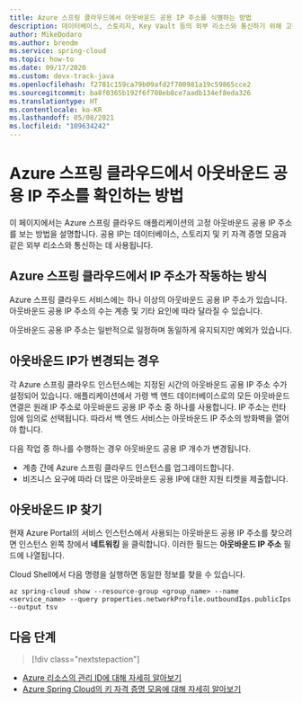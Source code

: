 ```yaml
---
title: Azure 스프링 클라우드에서 아웃바운드 공용 IP 주소를 식별하는 방법
description: 데이터베이스, 스토리지, Key Vault 등의 외부 리소스와 통신하기 위해 고정 아웃바운드 공용 IP 주소를 확인하는 방법입니다.
author: MikeDodaro
ms.author: brendm
ms.service: spring-cloud
ms.topic: how-to
ms.date: 09/17/2020
ms.custom: devx-track-java
ms.openlocfilehash: f2781c159ca79b09afd2f700981a19c59865cce2
ms.sourcegitcommit: ba8f0365b192f6f708eb8ce7aadb134ef8eda326
ms.translationtype: HT
ms.contentlocale: ko-KR
ms.lasthandoff: 05/08/2021
ms.locfileid: "109634242"
---
```

# <a name="how-to-identify-outbound-public-ip-addresses-in-azure-spring-cloud"></a>Azure 스프링 클라우드에서 아웃바운드 공용 IP 주소를 확인하는 방법

이 페이지에서는 Azure 스프링 클라우드 애플리케이션의 고정 아웃바운드 공용 IP 주소를 보는 방법을 설명합니다.  공용 IP는 데이터베이스, 스토리지 및 키 자격 증명 모음과 같은 외부 리소스와 통신하는 데 사용됩니다.

## <a name="how-ip-addresses-work-in-azure-spring-cloud"></a>Azure 스프링 클라우드에서 IP 주소가 작동하는 방식

Azure 스프링 클라우드 서비스에는 하나 이상의 아웃바운드 공용 IP 주소가 있습니다. 아웃바운드 공용 IP 주소의 수는 계층 및 기타 요인에 따라 달라질 수 있습니다. 

아웃바운드 공용 IP 주소는 일반적으로 일정하며 동일하게 유지되지만 예외가 있습니다.

## <a name="when-outbound-ips-change"></a>아웃바운드 IP가 변경되는 경우

각 Azure 스프링 클라우드 인스턴스에는 지정된 시간의 아웃바운드 공용 IP 주소 수가 설정되어 있습니다. 애플리케이션에서 가령 백 엔드 데이터베이스로의 모든 아웃바운드 연결은 원래 IP 주소로 아웃바운드 공용 IP 주소 중 하나를 사용합니다. IP 주소는 런타임에 임의로 선택됩니다. 따라서 백 엔드 서비스는 아웃바운드 IP 주소의 방화벽을 열어야 합니다.

다음 작업 중 하나를 수행하는 경우 아웃바운드 공용 IP 개수가 변경됩니다.

- 계층 간에 Azure 스프링 클라우드 인스턴스를 업그레이드합니다.
- 비즈니스 요구에 따라 더 많은 아웃바운드 공용 IP에 대한 지원 티켓을 제출합니다.

## <a name="find-outbound-ips"></a>아웃바운드 IP 찾기

현재 Azure Portal의 서비스 인스턴스에서 사용되는 아웃바운드 공용 IP 주소를 찾으려면 인스턴스 왼쪽 창에서 **네트워킹** 을 클릭합니다. 이러한 필드는 **아웃바운드 IP 주소** 필드에 나열됩니다.

Cloud Shell에서 다음 명령을 실행하면 동일한 정보를 찾을 수 있습니다.

```Azure CLI
az spring-cloud show --resource-group <group_name> --name <service_name> --query properties.networkProfile.outboundIps.publicIps --output tsv
```

## <a name="next-steps"></a>다음 단계
> [!div class="nextstepaction"]
* [Azure 리소스의 관리 ID에 대해 자세히 알아보기](https://github.com/MicrosoftDocs/azure-docs/blob/master/articles/active-directory/managed-identities-azure-resources/overview.md)
* [Azure Spring Cloud의 키 자격 증명 모음에 대해 자세히 알아보기](./tutorial-managed-identities-key-vault.md)
